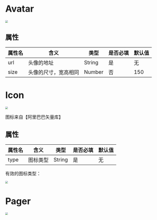 # Avatar

<img src = " " alt = " " style = "zoom:50%;">

## 属性
| 属性名 |   含义      |   类型     |  是否必填 | 默认值  | 
|------ | ---------- | -------- | --------- | -------|
| url   |  头像的地址  |  String  |  是   |    无    | 
| size   |  头像的尺寸，宽高相同  |  Number  |  否   |    150  | 


# Icon

<img src = " " alt = " " style = "zoom:50%;">

图标来自【阿里巴巴矢量库】

## 属性
| 属性名 |   含义      |   类型     |  是否必填 | 默认值  | 
|------ | ---------- | -------- | --------- | -------|
| type   |  图标类型  |  String  |  是   |    无    | 

有效的图标类型：

<img src = " " alt = " " style = "zoom:50%;">

# Pager

<img src = " " alt = " " style = "zoom:50%;">

